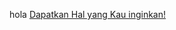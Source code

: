 hola
[Dapatkan Hal yang Kau inginkan!](https://drive.google.com/drive/folders/1-Wpv2d_u4TpzhOg7ZyQZyHMnYeiDpawi)
